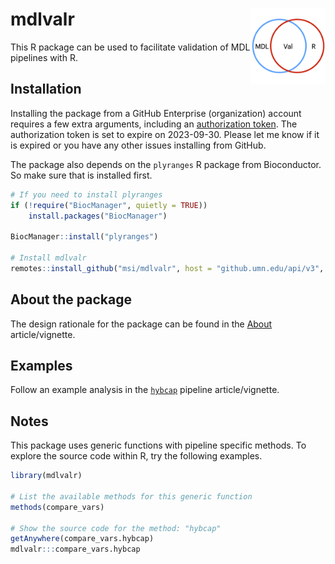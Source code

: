 
<!-- README.md is generated from README.Rmd. Please edit that file -->

# mdlvalr <img src="man/figures/logo.png" align="right" alt="" width="120" />

This R package can be used to facilitate validation of MDL pipelines
with R.

## Installation

Installing the package from a GitHub Enterprise (organization) account
requires a few extra arguments, including an [authorization
token](https://docs.github.com/en/enterprise-server@3.2/authentication/keeping-your-account-and-data-secure/creating-a-personal-access-token).
The authorization token is set to expire on 2023-09-30. Please let me
know if it is expired or you have any other issues installing from
GitHub.

The package also depends on the `plyranges` R package from Bioconductor.
So make sure that is installed first.

``` r
# If you need to install plyranges
if (!require("BiocManager", quietly = TRUE))
    install.packages("BiocManager")

BiocManager::install("plyranges")

# Install mdlvalr
remotes::install_github("msi/mdlvalr", host = "github.umn.edu/api/v3", auth_token = "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")
```

## About the package

The design rationale for the package can be found in the
[About](./docs/articles/about.html) article/vignette.

## Examples

Follow an example analysis in the
[`hybcap`](./docs/articles/hybcap.html) pipeline article/vignette.

## Notes

This package uses generic functions with pipeline specific methods. To
explore the source code within R, try the following examples.

``` r
library(mdlvalr)

# List the available methods for this generic function
methods(compare_vars)

# Show the source code for the method: "hybcap"
getAnywhere(compare_vars.hybcap)
mdlvalr:::compare_vars.hybcap
```
